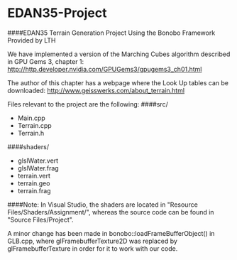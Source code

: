 # EDAN35-Project
####EDAN35 Terrain Generation Project Using the Bonobo Framework Provided by LTH

We have implemented a version of the Marching Cubes algorithm described in GPU Gems 3, chapter 1: http://http.developer.nvidia.com/GPUGems3/gpugems3_ch01.html

The author of this chapter has a webpage where the Look Up tables can be downloaded: 
http://www.geisswerks.com/about_terrain.html

Files relevant to the project are the following:
####src/
* Main.cpp
* Terrain.cpp
* Terrain.h

####shaders/
* glslWater.vert
* glslWater.frag
* terrain.vert
* terrain.geo
* terrain.frag

####Note:
In Visual Studio, the shaders are located in "Resource Files/Shaders/Assignment/", whereas the source code can be found in "Source Files/Project".

A minor change has been made in bonobo::loadFrameBufferObject() in GLB.cpp, where glFramebufferTexture2D was replaced by glFramebufferTexture in order for it to work with our code.
